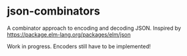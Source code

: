 # json-combinators
A combinator approach to encoding and decoding JSON. Inspired by https://package.elm-lang.org/packages/elm/json

Work in progress. Encoders still have to be implemented!
